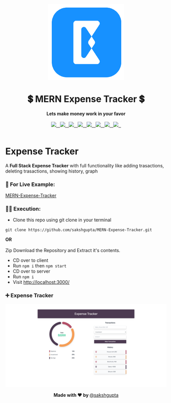 <div align="center">
  <br>
  <img src="client\public\img\logo_trans.png">
  <h1>💲 MERN Expense Tracker 💲</h1>
  <strong>Lets make money work in your favor</strong>
  <br></br>
  <a href="https://reactjs.org/">
    	<img src="https://img.shields.io/badge/%20-reactjs-%231791ff">
         
  </a>
  <a href="https://www.mongodb.com/">
    	<img src="https://img.shields.io/badge/%20-mongodb-%231791ff">
         
  </a>
  <a href="https://expressjs.com/">
    	<img src="https://img.shields.io/badge/%20-expressjs-%231791ff">
         
  </a>
  <a href="https://mongoosejs.com/">
    	<img src="https://img.shields.io/badge/%20-mongoose-%231791ff">
         
  </a>
  <a href="https://nodejs.org/">
    	<img src="https://img.shields.io/badge/%20-nodejs-%231791ff">
         
  </a>
  <a href="https://redux.js.org/">
    	<img src="https://img.shields.io/badge/%20-redux-%231791ff">
         
  </a>
  <a href="https://redux-toolkit.js.org/rtk-query/overview">
    	<img src="https://img.shields.io/badge/%20-rtk--query-%231791ff">
         
  </a>
  <a href="https://tailwindcss.com/">
    	<img src="https://img.shields.io/badge/%20-tailwindcss-%231791ff">
         
  </a>
  <br></br>
</div>

# Expense Tracker

A **Full Stack Expense Tracker** with full functionality like adding trasactions, deleting trasactions, showing history, graph

### 🤔 For Live Example:

[MERN-Expense-Tracker](https://lovely-trifle-1892c1.netlify.app/)

### 👨‍💻 Execution:

- Clone this repo using git clone in your terminal

```
git clone https://github.com/sakshgupta/MERN-Expense-Tracker.git
```

**OR**
<br></br>
Zip Download the Repository and Extract it's contents.

- CD over to client
- Run `npm i` then `npm start`
- CD over to server
- Run `npm i`
- Visit [http://localhost:3000/](http://localhost:3000/)

### ➕ Expense Tracker

<p align="center">
  <img src="client\public\img\tracker.png" width="700" alt="Intial View of App">
</p>


<p align='center'>
    <b>Made with ❤ by </b>
    <a href="https://github.com/sakshgupta">@sakshgupta</a>
</p>

